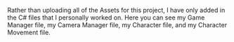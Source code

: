 Rather than uploading all of the Assets for this project, I have only added in the C# files that I personally worked on. 
Here you can see my Game Manager file, my Camera Manager file, my Character file, and my Character Movement file. 
